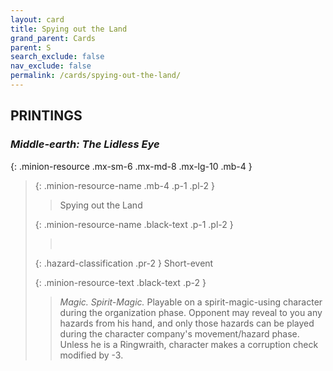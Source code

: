 ```yaml
---
layout: card
title: Spying out the Land
grand_parent: Cards
parent: S
search_exclude: false
nav_exclude: false
permalink: /cards/spying-out-the-land/
---
```


## PRINTINGS


### _Middle-earth: The Lidless Eye_

{: .minion-resource .mx-sm-6 .mx-md-8 .mx-lg-10 .mb-4 }
> {: .minion-resource-name .mb-4 .p-1 .pl-2 }
> > <div class="hazard-mp"></div>
> > <div class="card-name">Spying out the Land</div>
>
> {: .minion-resource-name .black-text .p-1 .pl-2 }
> > &nbsp;
>
> {: .hazard-classification .pr-2 }
> Short-event
>
> {: .minion-resource-text .black-text .p-2 }
> > _Magic._ _Spirit-_Magic.__ Playable on a spirit-magic-using character during the organization phase. Opponent may reveal to you any hazards from his hand, and only those hazards can be played during the character company's movement/hazard phase. Unless he is a Ringwraith, character makes a corruption check modified by -3. 
> 
